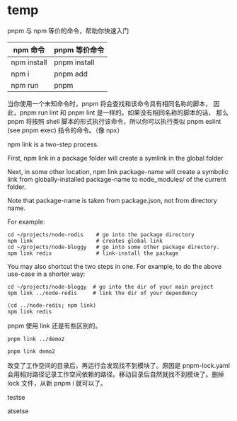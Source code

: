 # temp

pnpm 与 npm 等价的命令，帮助你快速入门

| npm 命令 | pnpm 等价命令 
| ----- | --------- |
| npm install | pnpm install |
| npm i <pkg> | pnpm add <pkg>   | 
|npm run <cmd>|pnpm <cmd>|

当你使用一个未知命令时，pnpm 将会查找和该命令具有相同名称的脚本， 因此，pnpm run lint 和 pnpm lint 是一样的。如果没有相同名称的脚本的话， 那么 pnpm 将按照 shell 脚本的形式执行该命令，所以你可以执行类似 pnpm eslint (see pnpm exec) 指令的命令。（像 npx）


npm link is a two-step process.

First, npm link in a package folder will create a symlink in the global folder

Next, in some other location, npm link package-name will create a symbolic link from globally-installed package-name to node_modules/ of the current folder.

Note that package-name is taken from package.json, not from directory name.

For example:

```shell
cd ~/projects/node-redis    # go into the package directory
npm link                    # creates global link
cd ~/projects/node-bloggy   # go into some other package directory.
npm link redis              # link-install the package
```

You may also shortcut the two steps in one. For example, to do the above use-case in a shorter way:
```shell
cd ~/projects/node-bloggy  # go into the dir of your main project
npm link ../node-redis     # link the dir of your dependency

(cd ../node-redis; npm link)
npm link redis
```

pnpm 使用 link 还是有些区别的。
```shell
pnpm link ../demo2

pnpm link demo2
```


改变了工作空间的目录后，再运行会发现找不到模块了。原因是 pnpm-lock.yaml 会用相对路径记录工作空间依赖的路径。移动目录后自然就找不到模块了。删掉 lock 文件，从新 pnpm i 就可以了。


testse

atsetse
